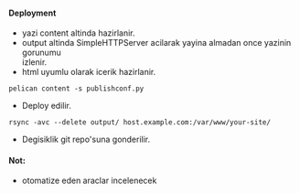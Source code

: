 ####  Deployment  
* yazi content altinda hazirlanir.  
* output altinda SimpleHTTPServer acilarak yayina almadan once yazinin gorunumu  
izlenir.  
* html uyumlu olarak icerik hazirlanir.  
```
pelican content -s publishconf.py  
```
* Deploy edilir.  
```
rsync -avc --delete output/ host.example.com:/var/www/your-site/  
```
* Degisiklik git repo'suna gonderilir.  
#### Not:  
* otomatize eden araclar incelenecek  
  
